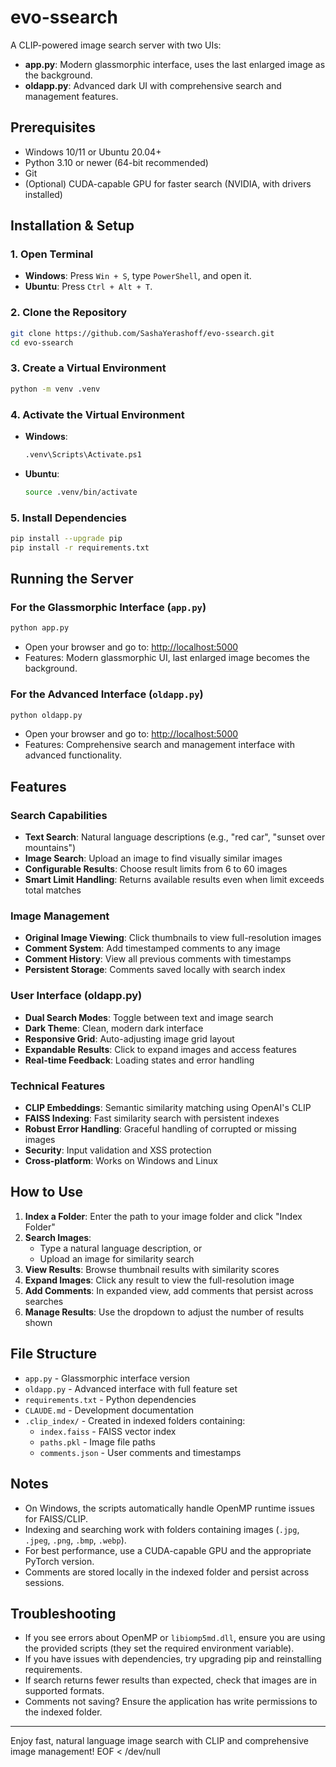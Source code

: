 # evo-ssearch

A CLIP-powered image search server with two UIs:
- **app.py**: Modern glassmorphic interface, uses the last enlarged image as the background.
- **oldapp.py**: Advanced dark UI with comprehensive search and management features.

## Prerequisites
- Windows 10/11 or Ubuntu 20.04+
- Python 3.10 or newer (64-bit recommended)
- Git
- (Optional) CUDA-capable GPU for faster search (NVIDIA, with drivers installed)

## Installation & Setup

### 1. Open Terminal
- **Windows**: Press `Win + S`, type `PowerShell`, and open it.
- **Ubuntu**: Press `Ctrl + Alt + T`.

### 2. Clone the Repository
```sh
git clone https://github.com/SashaYerashoff/evo-ssearch.git
cd evo-ssearch
```

### 3. Create a Virtual Environment
```sh
python -m venv .venv
```

### 4. Activate the Virtual Environment
- **Windows**:
  ```sh
  .venv\Scripts\Activate.ps1
  ```
- **Ubuntu**:
  ```sh
  source .venv/bin/activate
  ```

### 5. Install Dependencies
```sh
pip install --upgrade pip
pip install -r requirements.txt
```

## Running the Server

### For the Glassmorphic Interface (`app.py`)
```sh
python app.py
```
- Open your browser and go to: [http://localhost:5000](http://localhost:5000)
- Features: Modern glassmorphic UI, last enlarged image becomes the background.

### For the Advanced Interface (`oldapp.py`)
```sh
python oldapp.py
```
- Open your browser and go to: [http://localhost:5000](http://localhost:5000)
- Features: Comprehensive search and management interface with advanced functionality.

## Features

### Search Capabilities
- **Text Search**: Natural language descriptions (e.g., "red car", "sunset over mountains")
- **Image Search**: Upload an image to find visually similar images
- **Configurable Results**: Choose result limits from 6 to 60 images
- **Smart Limit Handling**: Returns available results even when limit exceeds total matches

### Image Management
- **Original Image Viewing**: Click thumbnails to view full-resolution images
- **Comment System**: Add timestamped comments to any image
- **Comment History**: View all previous comments with timestamps
- **Persistent Storage**: Comments saved locally with search index

### User Interface (oldapp.py)
- **Dual Search Modes**: Toggle between text and image search
- **Dark Theme**: Clean, modern dark interface
- **Responsive Grid**: Auto-adjusting image grid layout
- **Expandable Results**: Click to expand images and access features
- **Real-time Feedback**: Loading states and error handling

### Technical Features
- **CLIP Embeddings**: Semantic similarity matching using OpenAI's CLIP
- **FAISS Indexing**: Fast similarity search with persistent indexes
- **Robust Error Handling**: Graceful handling of corrupted or missing images
- **Security**: Input validation and XSS protection
- **Cross-platform**: Works on Windows and Linux

## How to Use

1. **Index a Folder**: Enter the path to your image folder and click "Index Folder"
2. **Search Images**: 
   - Type a natural language description, or
   - Upload an image for similarity search
3. **View Results**: Browse thumbnail results with similarity scores
4. **Expand Images**: Click any result to view the full-resolution image
5. **Add Comments**: In expanded view, add comments that persist across searches
6. **Manage Results**: Use the dropdown to adjust the number of results shown

## File Structure

- `app.py` - Glassmorphic interface version
- `oldapp.py` - Advanced interface with full feature set
- `requirements.txt` - Python dependencies
- `CLAUDE.md` - Development documentation
- `.clip_index/` - Created in indexed folders containing:
  - `index.faiss` - FAISS vector index
  - `paths.pkl` - Image file paths
  - `comments.json` - User comments and timestamps

## Notes
- On Windows, the scripts automatically handle OpenMP runtime issues for FAISS/CLIP.
- Indexing and searching work with folders containing images (`.jpg`, `.jpeg`, `.png`, `.bmp`, `.webp`).
- For best performance, use a CUDA-capable GPU and the appropriate PyTorch version.
- Comments are stored locally in the indexed folder and persist across sessions.

## Troubleshooting
- If you see errors about OpenMP or `libiomp5md.dll`, ensure you are using the provided scripts (they set the required environment variable).
- If you have issues with dependencies, try upgrading pip and reinstalling requirements.
- If search returns fewer results than expected, check that images are in supported formats.
- Comments not saving? Ensure the application has write permissions to the indexed folder.

---

Enjoy fast, natural language image search with CLIP and comprehensive image management\!
EOF < /dev/null
